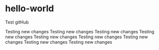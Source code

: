 # hello-world
Test gitHub

Testing new changes
Testing new changes
Testing new changes
Testing new changes
Testing new changes
Testing new changes
Testing new changes
Testing new changes
Testing new changes
